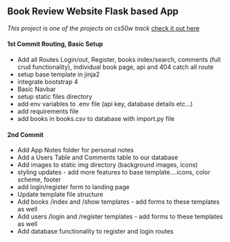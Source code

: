 ## Book Review Website Flask based App
_This project is one of the projects on cs50w track_ [check it out here](https://docs.cs50.net/web/2019/x/projects/1/project1.html)



#### 1st Commit Routing, Basic Setup

- Add all Routes Login/out, Register, books index/search, comments (full crud functionality), individual book page, api and 404 catch all route
- setup base template in jinja2 
- integrate bootstrap 4
- Basic Navbar
- setup static files directory
- add env variables to .env file (api key, database details etc...)
- add requirements file
- add books in books.csv to database with import.py file

#### 2nd Commit

- Add App Notes folder for personal notes 
- Add a Users Table and Comments table to our database 
- Add images to static img directory (background images, icons)
- styling updates - add more features to base template....icons, color scheme, footer
- add login/register form to landing page
- Update template file structure
- Add books  /index and /show templates - add forms to these templates as well
- Add users  /login and /register templates - add forms to these templates as well
- Add database functionality to register and login routes